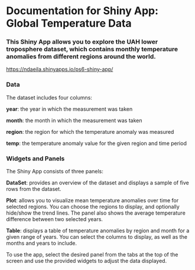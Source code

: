 # Documentation for Shiny App: Global Temperature Data
### This Shiny App allows you to explore the UAH lower troposphere dataset, which contains monthly temperature anomalies from different regions around the world.

https://ndaeila.shinyapps.io/ps6-shiny-app/

### Data
The dataset includes four columns:

**year**: the year in which the measurement was taken

**month**: the month in which the measurement was taken

**region**: the region for which the temperature anomaly was measured

**temp**: the temperature anomaly value for the given region and time period


### Widgets and Panels
The Shiny App consists of three panels:

**DataSet**: provides an overview of the dataset and displays a sample of five rows from the dataset.

**Plot**: allows you to visualize mean temperature anomalies over time for selected regions. You can choose the regions to display, and optionally hide/show the trend lines. The panel also shows the average temperature difference between two selected years.

**Table**: displays a table of temperature anomalies by region and month for a given range of years. You can select the columns to display, as well as the months and years to include.

To use the app, select the desired panel from the tabs at the top of the screen and use the provided widgets to adjust the data displayed.
